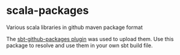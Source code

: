# scala-packages
Various scala libraries in github maven package format

The [sbt-github-packages plugin](https://github.com/djspiewak/sbt-github-packages) was used to upload them. Use this package to resolve and use them in your own sbt build file.
